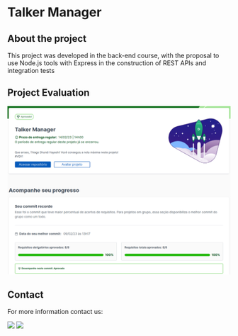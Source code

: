 <h1> Talker Manager </h1>

<h2> About the project </h2>

<div> 
This project was developed in the back-end course, with the proposal to use Node.js tools with Express in the construction of REST APIs and integration tests

</div> 

<h2> Project Evaluation </h2>

<img src="images/avaliacao.png"/>

<h2>Contact </h2>

<p>For more information contact us: </p>

<div>
<a href="https://www.linkedin.com/in/thiago-hayashi-037732109/" target="_blank"><img src="https://img.shields.io/badge/-LinkedIn-%230077B5?style=for-the-badge&logo=linkedin&logoColor=white" target="_blank"></a>

<a href = "shundi_hayashi@hotmail.com">
<img src="https://img.shields.io/badge/Microsoft_Outlook-0078D4?style=for-the-badge&logo=microsoft-outlook&logoColor=white" target="_blank">
</a>
</div>